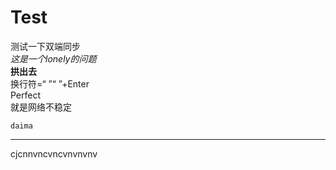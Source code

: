 # Test  
测试一下双端同步  
*这是一个lonely的问题*  
**拱出去**  
换行符=“ ”“ ”+Enter  
Perfect  
就是网络不稳定  
```
daima    
```   
---

cjcnnvncvncvnvnvnv